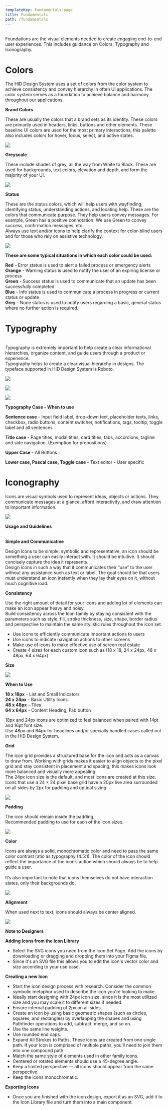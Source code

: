 ```yaml
---
templateKey: fundamentals-page
title: Fundamentals
path: /fundamentals
---
```

\
Foundations are the visual elements needed to create engaging end-to-end user experiences. This includes guidance on Colors, Typography and Iconography.

# **C﻿olors**

The HID Design System uses a set of colors from the color system to achieve consistency and convey hierarchy in often UI applications. The color system serves as a foundation to achieve balance and harmony throughout our applications.

**B﻿rand Colors**

These are usually the colors that a brand sets as its identity. These colors are primarily used in headers, links, buttons and other elements. These baseline UI colors are used for the most primary interactions, this palette also includes colors for hover, focus, select, and active states.

![](/img/brand.png)

**G﻿reyscale**

These include shades of grey, all the way from White to Black. These are used for backgrounds, text colors, elevation and depth, and form the majority of your UI.

![](/img/greyscale.png)

**S﻿tatus** 

These are the status colors, which will help users with wayfinding, identifying status, understanding actions, and locating help. These are the colors that communicate purpose. They help users convey messages. For example, Green has a positive connotation. We use Green to convey success, confirmation messages, etc.\
Always use text and/or icons to help clarify the context for color-blind users and for those who rely on assistive technology.

![](/img/status.png)

**These are some typical situations in which each color could be used:**

**Red** - Error status is used to alert a failed process or emergency alerts\
**Orange** - Warning status is used to notify the user of an expiring license or process\
**Green** - Success status is used to communicate that an update has been successfully completed\
**Blue** - Info status is used to communicate a process in progress or current status or update\
**Grey** - None status is used to notify users regarding a basic, general status where no further action is required.

# **Typography**

\
Typography is extremely important to help create a clear informational hierarchies, organize content, and guide users through a product or experience.\
Typography helps to create a clear visual hierarchy in designs. The typeface supported in HID Design System is Roboto.

![](/img/body.png)

![](/img/heading.png)

![](/img/supporting.png)

**T﻿ypography Case - When to use**

**Sentence case** - Input field label, drop-down text, placeholder texts, links, checkbox, radio buttons, content switcher, notifications, tags, tooltip, toggle label and all sentences

**Title case** - Page titles, modal titles, card titles, tabs, accordions, tagline and side navigation. (Exemption for prepositions)

**Upper Case** - All Buttons 

**Lower case, Pascal case, Toggle case** -   Text editor - User specific

# **Iconography**

Icons are visual symbols used to represent ideas, objects or actions. They communicate messages at a glance, afford interactivity, and draw attention to important information.

![](/img/frame-16.png)

**Usage and Guidelines**

\
**Simple and Communicative**

Design icons to be simple, symbolic and representative, an icon should be something a user can easily interact with. It should be intuitive. It should concisely capture the idea it represents. \
Design icons in such a way that it communicates their “use” to the user without any assistance such as text or label. The goal should be that users must understand an icon instantly when they lay their eyes on it, without much cognitive load.

**Consistency**

Use the right amount of detail for your icons and adding lot of elements can make an icon appear heavy and noisy.\
Build consistency across the Icon family by staying consistent with the parameters such as style, fill, stroke thickness, size, shape, border radius and perspective to maintain the same stylistic rules throughout the icon set.

* Use icons to efficiently communicate important actions to users
* Use icons to indicate navigation actions to other screens
* Make use of icons to make effective use of screen real estate
* Create 4 sizes for each custom icon such as (18 x 18, 24 x 24px, 48 x 48px, 64 x 64px)

**S﻿ize**

![](/img/size.png)

**When to Use**

**18 x 18px** - List and Small Indicators\
**24 x 24px** - Basic Utility Icons\
**48 x 48px** - Tiles\
**64 x 64px** - Content Heading, Fab button

18px and 24px icons are optimized to feel balanced when paired with 14pt and 16pt font size.\
Use 48px and 64px for headlines and/or specially handled cases called out in the HID Design System.

**Grid**

The icon grid provides a structured base for the icon and acts as a canvas to draw from. Working with grids makes it easier to align objects to the pixel grid and stay consistent in placement and spacing, this makes icons look more balanced and visually more appealing.\
The 24px icon size is the default, and most icons are created at this size. Icons that use a 24 × 24 pixel base grid have a 20px live area surrounded on all sides by 2px for padding and optical sizing.

![](/img/frame-17.png)

**Padding**

The icon should remain inside the padding.\
Recommended padding to use for each of the icon sizes.

![](/img/frame-18.png)

**Color**

Icons are always a solid, monochromatic color and need to pass the same color contrast ratio as typography (4.5:1). The color of the icon should reflect the importance of the icon’s action which should always be to help guide a user.\
\
It’s also important to note that icons themselves do not have interaction states, only their backgrounds do.

![](/img/frame-19.png)

**Alignment**

When used next to text, icons should always be center aligned.

![](/img/frame-20.png)

**N﻿ote to Designers**

**Adding Icons from the Icon Library**

* Select the SVG icons you need from the Icon Set Page. Add the icons by downloading or dragging and dropping them into your Figma file.
* Since it's an SVG file this allows you to edit the icon's vector color and size according to your use case.

**Creating a new Icon**

* Start the icon design process with research. Consider the common symbolic metaphor used to describe the icon you're looking to make.
* Ideally start designing with 24px icon size, since it is the most utilized size and you may scale it to different sizes if needed.
* Ensure internal padding of 2px on all sides.
* Create an icon by using basic geometric shapes (such as circles, squares, and rectangles) by overlapping the shapes and using Pathfinder operations to add, subtract, merge, and so on.
* Use the same line weights.
* Use rounded end caps.
* Expand All Strokes to Paths. These icons are created from one single path. If your icon is comprised of multiple paths, you’ll need to join them into one compound path.
* Match the same style of elements used in other family icons.
* Centered or rotated elements should use a 45-degree angle.
* Keep a limited perspective — all icons should appear from the same perspective.
* Keep the icons monochromatic.

**Exporting Icons**

* Once you are finished with the icon design, export it as an SVG, add it to the Icon Library file and turn them into a main component.